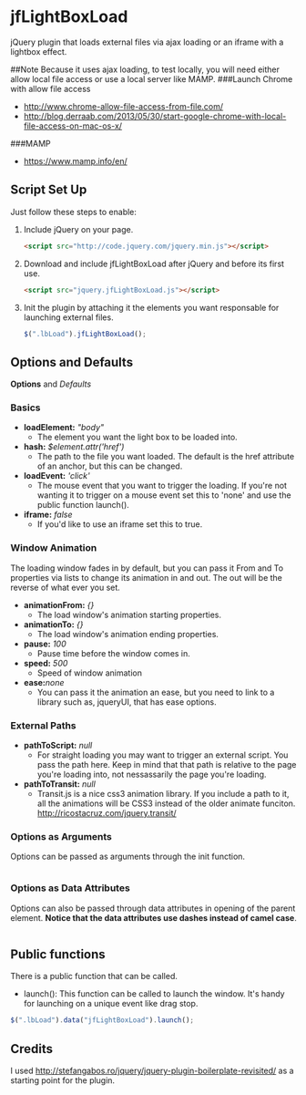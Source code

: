 # jfLightBoxLoad
jQuery plugin that loads external files via ajax loading or an iframe with a lightbox effect. 

##Note
Because it uses ajax loading, to test locally, you will need either allow local file access or use a local server like MAMP.
###Launch Chrome with allow file access
* <a href="http://www.chrome-allow-file-access-from-file.com/">http://www.chrome-allow-file-access-from-file.com/</a>
* <a href="http://blog.derraab.com/2013/05/30/start-google-chrome-with-local-file-access-on-mac-os-x/">http://blog.derraab.com/2013/05/30/start-google-chrome-with-local-file-access-on-mac-os-x/</a>

###MAMP
* <a href="https://www.mamp.info/en/">https://www.mamp.info/en/</a>


## Script Set Up
Just follow these steps to enable:

1. Include jQuery on your page.

    ```html
    <script src="http://code.jquery.com/jquery.min.js"></script>
    ```

2. Download and include jfLightBoxLoad after jQuery and before its first use.

    ```html
    <script src="jquery.jfLightBoxLoad.js"></script>
    ```

3. Init the plugin by attaching it the elements you want responsable for launching external files.
    ```js
    $(".lbLoad").jfLightBoxLoad();
    ```

## Options and Defaults
__Options__ and *Defaults*
### Basics
* __loadElement:__ *"body"*
  * The element you want the light box to be loaded into.
* __hash:__ *$element.attr('href')*
  * The path to the file you want loaded. The default is the href attribute of an anchor, but this can be changed.  
* __loadEvent:__ *'click'*
  * The mouse event that you want to trigger the loading. If you're not wanting it to trigger on a mouse event set this to 'none' and use the public function launch().
* __iframe:__ *false*
	* If you'd like to use an iframe set this to true.

### Window Animation
The loading window fades in by default, but you can pass it From and To properties via lists to change its animation in and out. The out will be the reverse of what ever you set.
* __animationFrom:__ *{}*
	* The load window's animation starting properties.
* __animationTo:__ *{}*
	* The load window's animation ending properties.
* __pause:__ *100* 
	* Pause time before the window comes in.
* __speed:__ *500*
	* Speed of window animation
* __ease:__*none*
	* You can pass it the animation an ease, but you need to link to a library such as, jqueryUI, that has ease options.

### External Paths
* __pathToScript:__ *null*
	* For straight loading you may want to trigger an external script. You pass the path here. Keep in mind that that path is relative to the page you're loading into, not nessassarily the page you're loading.
* __pathToTransit:__ *null*
	* Transit.js is a nice css3 animation library. If you include a path to it, all the animations will be CSS3 instead of the older animate funciton. <a href="http://ricostacruz.com/jquery.transit/">http://ricostacruz.com/jquery.transit/</a>


### Options as Arguments
Options can be passed as arguments through the init function.
```js

```
	
### Options as Data Attributes
Options can also be passed through data attributes in opening of the parent element. __Notice that the data attributes use dashes instead of camel case__.
```html

```

## Public functions
There is a public function that can be called.
* launch(): This function can be called to launch the window. It's handy for launching on a unique event like drag stop.

```js
$(".lbLoad").data("jfLightBoxLoad").launch();
```

## Credits
I used http://stefangabos.ro/jquery/jquery-plugin-boilerplate-revisited/ as a starting point for the plugin.


